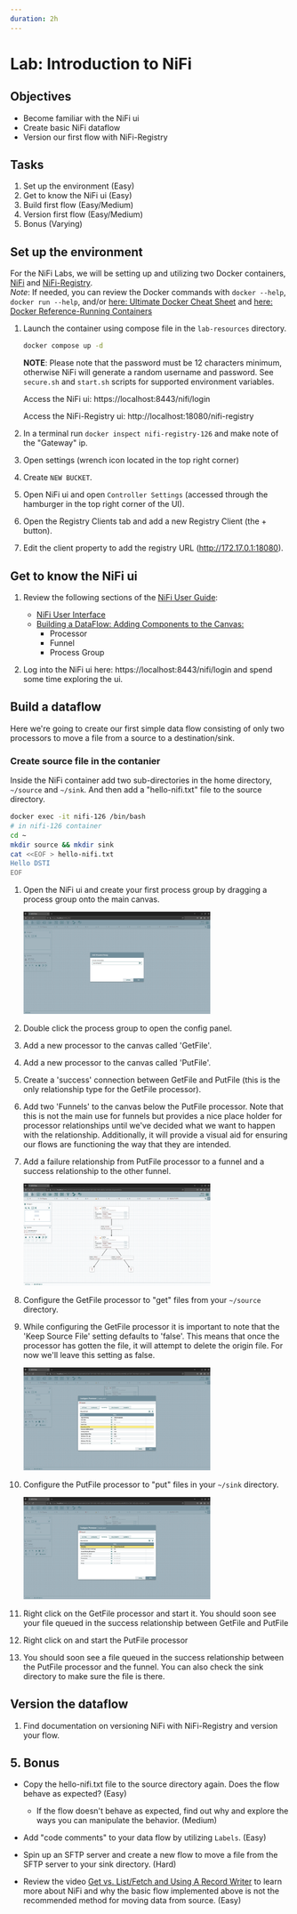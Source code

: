 ```yaml
---
duration: 2h
---
```


# Lab: Introduction to NiFi

## Objectives

- Become familiar with the NiFi ui
- Create basic NiFi dataflow
- Version our first flow with NiFi-Registry

## Tasks

1. Set up the environment (Easy)
2. Get to know the NiFi ui (Easy)
3. Build first flow (Easy/Medium)
4. Version first flow (Easy/Medium)
5. Bonus (Varying)

## Set up the environment

For the NiFi Labs, we will be setting up and utilizing two Docker containers, [NiFi](https://hub.docker.com/r/apache/nifi) and [NiFi-Registry](https://hub.docker.com/r/apache/nifi-registry).  
*Note*: If needed, you can review the Docker commands with `docker --help`, `docker run --help`, and/or [here: Ultimate Docker Cheat Sheet](https://dockerlabs.collabnix.com/docker/cheatsheet/) and [here: Docker Reference-Running Containers](https://docs.docker.com/engine/reference/run/)

1. Launch the container using compose file in the `lab-resources` directory.

   ```bash
   docker compose up -d
   ```

   **NOTE**: Please note that the password must be 12 characters minimum, otherwise NiFi will generate a random username and password. See `secure.sh` and `start.sh` scripts for supported environment variables.

   Access the NiFi ui: https://localhost:8443/nifi/login

   Access the NiFi-Registry ui: http://localhost:18080/nifi-registry

2. In a terminal run `docker inspect nifi-registry-126` and make note of the "Gateway" ip.

3. Open settings (wrench icon located in the top right corner)

4. Create `NEW BUCKET`.

5. Open NiFi ui and open `Controller Settings` (accessed through the hamburger in the top right corner of the UI).

6. Open the Registry Clients tab and add a new Registry Client (the + button).

7. Edit the client property to add the registry URL (http://172.17.0.1:18080).

## Get to know the NiFi ui

1. Review the following sections of the [NiFi User Guide](https://nifi.apache.org/docs/nifi-docs/html/user-guide.html):

   - [NiFi User Interface](https://nifi.apache.org/docs/nifi-docs/html/user-guide.html#User_Interface)
   - [Building a DataFlow: Adding Components to the Canvas:](https://nifi.apache.org/docs/nifi-docs/html/user-guide.html#adding-components-to-the-canvas) 
      - Processor
      - Funnel
      - Process Group

2. Log into the NiFi ui here: https://localhost:8443/nifi/login and spend some time exploring the ui.

## Build a dataflow

Here we're going to create our first simple data flow consisting of only two processors to move a file from a source to a destination/sink.

### Create source file in the contanier

Inside the NiFi container add two sub-directories in the home directory, `~/source` and `~/sink`. And then add a "hello-nifi.txt" file to the source directory.  

```bash
docker exec -it nifi-126 /bin/bash
# in nifi-126 container
cd ~
mkdir source && mkdir sink
cat <<EOF > hello-nifi.txt
Hello DSTI
EOF
```

1. Open the NiFi ui and create your first process group by dragging a process group onto the main canvas.

   <img src="./assets/lab-01-processor_group_initial.png" alt="drawing" width="70%"/>

2. Double click the process group to open the config panel.

3. Add a new processor to the canvas called 'GetFile'.

4. Add a new processor to the canvas called 'PutFile'.

5. Create a 'success' connection between GetFile and PutFile (this is the only relationship type for the GetFile processor).

6. Add two 'Funnels' to the canvas below the PutFile processor. Note that this is not the main use for funnels but provides a nice place holder for processor relationships until we've decided what we want to happen with the relationship. Additionally, it will provide a visual aid for ensuring our flows are functioning the way that they are intended.

7. Add a failure relationship from PutFile processor to a funnel and a success relationship to the other funnel.  

   <img src="./assets/lab-01-list_fetch_pipeline.png" alt="drawing" width="70%"/>

8. Configure the GetFile processor to "get" files from your `~/source` directory.
9. While configuring the GetFile processor it is important to note that the 'Keep Source File' setting defaults to 'false'. This means that once the processor has gotten the file, it will attempt to delete the origin file. For now we'll leave this setting as false.

   <img src="./assets/lab-01-getFile_config.png" alt="drawing" width="70%"/>

10. Configure the PutFile processor to "put" files in your `~/sink` directory.

      <img src="./assets/lab-01-putFile_config.png" alt="drawing" width="70%"/>

11. Right click on the GetFile processor and start it. You should soon see your file queued in the success relationship between GetFile and PutFile

12. Right click on and start the PutFile processor

13. You should soon see a file queued in the success relationship between the PutFile processor and the funnel. You can also check the sink directory to make sure the file is there.  

## Version the dataflow

1. Find documentation on versioning NiFi with NiFi-Registry and version your flow.

## 5. Bonus

- Copy the hello-nifi.txt file to the source directory again. Does the flow behave as expected? (Easy)
   - If the flow doesn't behave as expected, find out why and explore the ways you can manipulate the behavior. (Medium)

- Add "code comments" to your data flow by utilizing `Labels`. (Easy)

- Spin up an SFTP server and create a new flow to move a file from the SFTP server to your sink directory. (Hard)

- Review the video [Get vs. List/Fetch and Using A Record Writer](https://www.youtube.com/watch?v=7mbxJxjGj3w) to learn more about NiFi and why the basic flow implemented above is not the recommended method for moving data from source. (Easy)
